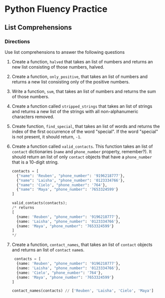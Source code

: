 # Python Fluency Practice
## List Comprehensions

### Directions
Use list comprehensions to answer the following questions

1. Create a function, `halved` that takes an list of numbers and returns an new list consisting of those numbers, halved.

2. Create a function, `only_positive`, that takes an list of numbers and returns a new list consisting only of the positive numbers.

3. Write a function, `sum`, that takes an list of numbers and returns the sum of those numbers.

4. Create a function called `stripped_strings` that takes an list of strings and returns a new list of the strings with all non-alphanumeric characters removed.

5. Create function, `find_special`, that takes an list of words and returns the index of the first occurrence of the word "special". If the word "special" is not present, it should return, `-1`.

6. Create a function called `valid_contacts`. This function takes an list of `contact` dictionaries (`name` and `phone_number` property, remember?). It should return an list of only `contact` objects that have a `phone_number` that is a 10-digit string.
      ```python
      contacts = [
        {"name": 'Reuben', "phone_number": '9196218777'},
        {"name": 'Laisha', "phone_number": '0123334766'},
        {"name": 'Cielo', "phone_number": '764'},
        {"name": 'Maya', "phone_number": '7653324599'}
      ]

      valid_contacts(contacts);
      /* returns
      [
        {name: 'Reuben', "phone_number": '9196218777'},
        {name: 'Laisha', "phone_number": '0123334766'},
        {name: 'Maya', "phone_number": '7653324599'}
      ]
      */
      ```

7. Create a function, `contact_names`, that takes an list of `contact` objects and returns an list of `contact` `name`s.
      ```python
       contacts = [
        {name: 'Reuben', "phone_number": '9196218777'},
        {name: 'Laisha', "phone_number": '0123334766'},
        {name: 'Cielo', "phone_number": '764'},
        {name: 'Maya', "phone_number": '7653324599'}
      ]

      contact_names(contacts) // ['Reuben', 'Laisha', 'Cielo', 'Maya']
      ```

